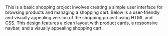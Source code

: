 This is a basic shopping project involves creating a simple user interface for browsing products and managing a shopping cart. Below is a user-friendly and visually appealing version of the shopping project using HTML and CSS. This design features a clean layout with product cards, a responsive navbar, and a visually appealing shopping cart.
